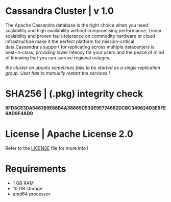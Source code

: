 # Cassandra Cluster | v 1.0
The Apache Cassandra database is the right choice when you need scalability and high availability without compromising performance. Linear scalability and proven fault-tolerance on commodity hardware or cloud infrastructure make it the perfect platform for mission-critical data.Cassandra's support for replicating across multiple datacenters is best-in-class, providing lower latency for your users and the peace of mind of knowing that you can survive regional outages. 

*the cluster on ubuntu sometimes fails to be started as a single replication group. User has to manually restart the services !*

# SHA256 | (.pkg) integrity check
**9FD3CE3DA546789E88B4A38865C530E9E774682DCBC349624D3E6FE6AD9F4AD0**

# License | Apache License 2.0
Refer to the [LICENSE](https://github.com/krakky/market/blob/master/cassandra_cluster/LICENSE) file for more info !

# Requirements
- 1 GB RAM
- 10 GB storage 
- amd64 processor
